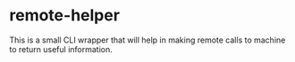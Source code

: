 # remote-helper
This is a small CLI wrapper that will help in making remote calls to machine to return useful information.
